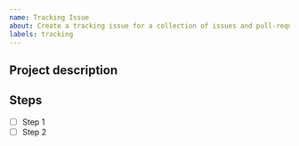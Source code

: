 ```yaml
---
name: Tracking Issue
about: Create a tracking issue for a collection of issues and pull-requests
labels: tracking
---
```


## Project description
<!-- Briefly describe the project to provide context for the work that needs to be done -->

## Steps
<!-- List the steps that are required to finish the project, and link issues and pull requests -->

- [ ] Step 1
- [ ] Step 2
